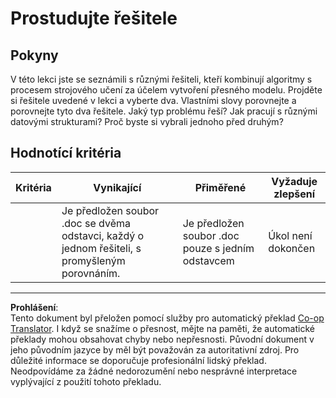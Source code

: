 <!--
CO_OP_TRANSLATOR_METADATA:
{
  "original_hash": "de6025f96841498b0577e9d1aee18d1f",
  "translation_date": "2025-09-05T00:45:34+00:00",
  "source_file": "4-Classification/2-Classifiers-1/assignment.md",
  "language_code": "cs"
}
-->
# Prostudujte řešitele
## Pokyny

V této lekci jste se seznámili s různými řešiteli, kteří kombinují algoritmy s procesem strojového učení za účelem vytvoření přesného modelu. Projděte si řešitele uvedené v lekci a vyberte dva. Vlastními slovy porovnejte a porovnejte tyto dva řešitele. Jaký typ problému řeší? Jak pracují s různými datovými strukturami? Proč byste si vybrali jednoho před druhým? 
## Hodnotící kritéria

| Kritéria | Vynikající                                                                                     | Přiměřené                                       | Vyžaduje zlepšení            |
| -------- | ---------------------------------------------------------------------------------------------- | ------------------------------------------------ | ---------------------------- |
|          | Je předložen soubor .doc se dvěma odstavci, každý o jednom řešiteli, s promyšleným porovnáním. | Je předložen soubor .doc pouze s jedním odstavcem | Úkol není dokončen          |

---

**Prohlášení**:  
Tento dokument byl přeložen pomocí služby pro automatický překlad [Co-op Translator](https://github.com/Azure/co-op-translator). I když se snažíme o přesnost, mějte na paměti, že automatické překlady mohou obsahovat chyby nebo nepřesnosti. Původní dokument v jeho původním jazyce by měl být považován za autoritativní zdroj. Pro důležité informace se doporučuje profesionální lidský překlad. Neodpovídáme za žádné nedorozumění nebo nesprávné interpretace vyplývající z použití tohoto překladu.